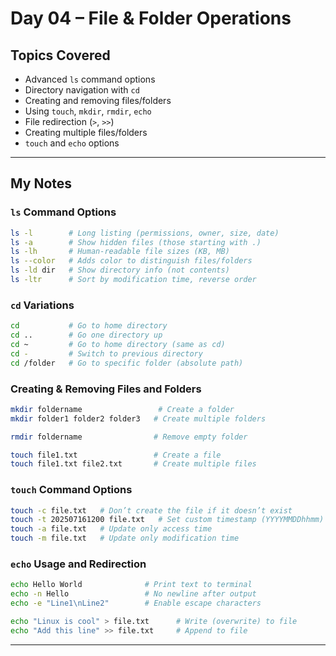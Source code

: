 # Day 04 – File & Folder Operations

## Topics Covered

- Advanced `ls` command options
- Directory navigation with `cd`
- Creating and removing files/folders
- Using `touch`, `mkdir`, `rmdir`, `echo`
- File redirection (`>`, `>>`)
- Creating multiple files/folders
- `touch` and `echo` options

---

## My Notes

### `ls` Command Options

```bash
ls -l        # Long listing (permissions, owner, size, date)
ls -a        # Show hidden files (those starting with .)
ls -lh       # Human-readable file sizes (KB, MB)
ls --color   # Adds color to distinguish files/folders
ls -ld dir   # Show directory info (not contents)
ls -ltr      # Sort by modification time, reverse order
```

### `cd` Variations

```bash
cd           # Go to home directory
cd ..        # Go one directory up
cd ~         # Go to home directory (same as cd)
cd -         # Switch to previous directory
cd /folder   # Go to specific folder (absolute path)
```

### Creating & Removing Files and Folders

```bash
mkdir foldername                 # Create a folder
mkdir folder1 folder2 folder3   # Create multiple folders

rmdir foldername                # Remove empty folder

touch file1.txt                 # Create a file
touch file1.txt file2.txt       # Create multiple files
```

### `touch` Command Options

```bash
touch -c file.txt   # Don’t create the file if it doesn’t exist
touch -t 202507161200 file.txt   # Set custom timestamp (YYYYMMDDhhmm)
touch -a file.txt   # Update only access time
touch -m file.txt   # Update only modification time
```

### `echo` Usage and Redirection

```bash
echo Hello World              # Print text to terminal
echo -n Hello                 # No newline after output
echo -e "Line1\nLine2"        # Enable escape characters

echo "Linux is cool" > file.txt      # Write (overwrite) to file
echo "Add this line" >> file.txt     # Append to file
```

---
